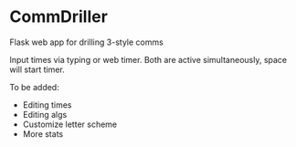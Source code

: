 # CommDriller
Flask web app for drilling 3-style comms

Input times via typing or web timer. Both are active simultaneously, space will start timer.

To be added:
 - Editing times
 - Editing algs
 - Customize letter scheme
 - More stats
